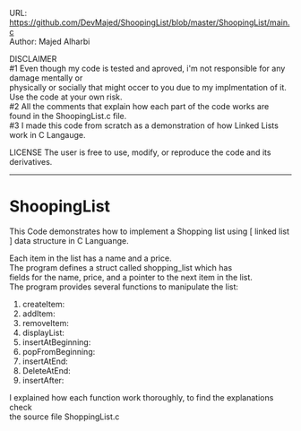 URL: https://github.com/DevMajed/ShoopingList/blob/master/ShoopingList/main.c  
Author: Majed Alharbi  

DISCLAIMER  
#1 Even though my code is tested and aproved, i'm not responsible for any damage mentally or  
   physically or socially that might occer to you due to my implmentation of it.  
   Use the code at your own risk.  
#2 All the comments that explain how each part of the code works are found in the ShoopingList.c file.  
#3 I made this code from scratch as a demonstration of how Linked Lists work in C Langauge.  

LICENSE
The user is free to use, modify, or reproduce the code and its derivatives.  


------------------------------------------------------------------------------




# ShoopingList

This Code demonstrates how to implement a Shopping list using [ linked list ]
data structure in C Languange.

Each item in the list has a name and a price.  
The program defines a struct called shopping_list which has  
fields for the name, price, and a pointer to the next item in the list.  
The program provides several functions to manipulate the list:  

1. createItem:  
2. addItem:
3. removeItem:
4. displayList:
5. insertAtBeginning:  
6. popFromBeginning:  
7. insertAtEnd:  
8. DeleteAtEnd:  
9. insertAfter:  

I explained how each function work thoroughly, to find the explanations check  
the source file ShoppingList.c  
